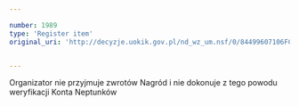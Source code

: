 ```yaml
---

number: 1989
type: 'Register item'
original_uri: 'http://decyzje.uokik.gov.pl/nd_wz_um.nsf/0/84499607106FC603C125778800376CD5?OpenDocument'


---
```


Organizator nie przyjmuje zwrotów Nagród i nie dokonuje z tego powodu weryfikacji Konta Neptunków
